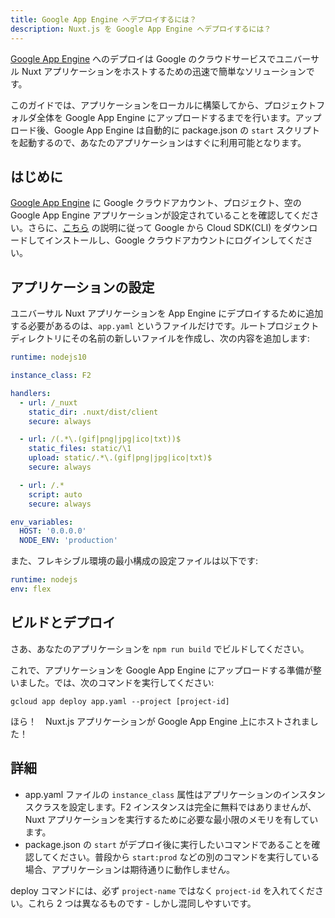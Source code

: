 ```yaml
---
title: Google App Engine へデプロイするには？
description: Nuxt.js を Google App Engine へデプロイするには？
---
```


[Google App Engine](https://cloud.google.com/appengine/) へのデプロイは Google のクラウドサービスでユニバーサル Nuxt アプリケーションをホストするための迅速で簡単なソリューションです。

このガイドでは、アプリケーションをローカルに構築してから、プロジェクトフォルダ全体を Google App Engine にアップロードするまでを行います。アップロード後、Google App Engine は自動的に package.json の `start` スクリプトを起動するので、あなたのアプリケーションはすぐに利用可能となります。

## はじめに

[Google App Engine](https://cloud.google.com/appengine/) に Google クラウドアカウント、プロジェクト、空の Google App Engine アプリケーションが設定されていることを確認してください。さらに、[こちら](https://cloud.google.com/sdk/) の説明に従って Google から Cloud SDK(CLI) をダウンロードしてインストールし、Google クラウドアカウントにログインしてください。

## アプリケーションの設定

ユニバーサル Nuxt アプリケーションを App Engine にデプロイするために追加する必要があるのは、`app.yaml` というファイルだけです。ルートプロジェクトディレクトリにその名前の新しいファイルを作成し、次の内容を追加します:

```yaml
runtime: nodejs10

instance_class: F2

handlers:
  - url: /_nuxt
    static_dir: .nuxt/dist/client
    secure: always

  - url: /(.*\.(gif|png|jpg|ico|txt))$
    static_files: static/\1
    upload: static/.*\.(gif|png|jpg|ico|txt)$
    secure: always

  - url: /.*
    script: auto
    secure: always

env_variables:
  HOST: '0.0.0.0'
  NODE_ENV: 'production'
```

また、フレキシブル環境の最小構成の設定ファイルは以下です:

```yaml
runtime: nodejs
env: flex
```

## ビルドとデプロイ

さあ、あなたのアプリケーションを `npm run build` でビルドしてください。

これで、アプリケーションを Google App Engine にアップロードする準備が整いました。では、次のコマンドを実行してください:

```
gcloud app deploy app.yaml --project [project-id]
```

ほら！　Nuxt.js アプリケーションが Google App Engine 上にホストされました！

## 詳細

- app.yaml ファイルの `instance_class` 属性はアプリケーションのインスタンスクラスを設定します。F2 インスタンスは完全に無料ではありませんが、Nuxt アプリケーションを実行するために必要な最小限のメモリを有しています。
- package.json の `start` がデプロイ後に実行したいコマンドであることを確認してください。普段から `start:prod` などの別のコマンドを実行している場合、アプリケーションは期待通りに動作しません。

deploy コマンドには、必ず `project-name` ではなく `project-id` を入れてください。これら 2 つは異なるものです - しかし混同しやすいです。
